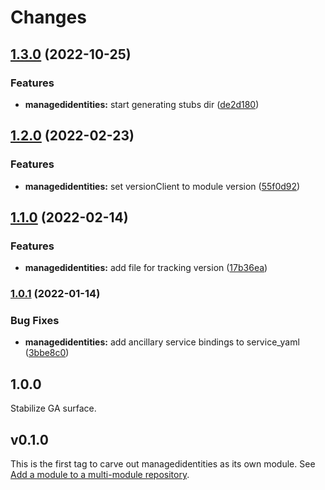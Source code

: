 # Changes

## [1.3.0](https://github.com/googleapis/google-cloud-go/compare/managedidentities/v1.2.0...managedidentities/v1.3.0) (2022-10-25)


### Features

* **managedidentities:** start generating stubs dir ([de2d180](https://github.com/googleapis/google-cloud-go/commit/de2d18066dc613b72f6f8db93ca60146dabcfdcc))

## [1.2.0](https://github.com/googleapis/google-cloud-go/compare/managedidentities/v1.1.0...managedidentities/v1.2.0) (2022-02-23)


### Features

* **managedidentities:** set versionClient to module version ([55f0d92](https://github.com/googleapis/google-cloud-go/commit/55f0d92bf112f14b024b4ab0076c9875a17423c9))

## [1.1.0](https://github.com/googleapis/google-cloud-go/compare/managedidentities/v1.0.1...managedidentities/v1.1.0) (2022-02-14)


### Features

* **managedidentities:** add file for tracking version ([17b36ea](https://github.com/googleapis/google-cloud-go/commit/17b36ead42a96b1a01105122074e65164357519e))

### [1.0.1](https://www.github.com/googleapis/google-cloud-go/compare/managedidentities/v1.0.0...managedidentities/v1.0.1) (2022-01-14)


### Bug Fixes

* **managedidentities:** add ancillary service bindings to service_yaml ([3bbe8c0](https://www.github.com/googleapis/google-cloud-go/commit/3bbe8c0c558c06ef5865bb79eb228b6da667ddb3))

## 1.0.0

Stabilize GA surface.

## v0.1.0

This is the first tag to carve out managedidentities as its own module. See
[Add a module to a multi-module repository](https://github.com/golang/go/wiki/Modules#is-it-possible-to-add-a-module-to-a-multi-module-repository).

